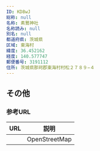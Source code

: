 ```yaml
---
ID: KD8wJ
総称: null
名称: 素鵞神社
名称読み: null
別名: null
都道府県: 茨城県
区域: 東海村
緯度: 36.452162
経度: 140.577747
郵便番号: 3191112
住所: 茨城県那珂郡東海村村松２７８９−４
---
```


## その他

### 参考URL

| URL | 説明          |
| --- | ------------- |
|     | OpenStreetMap |
